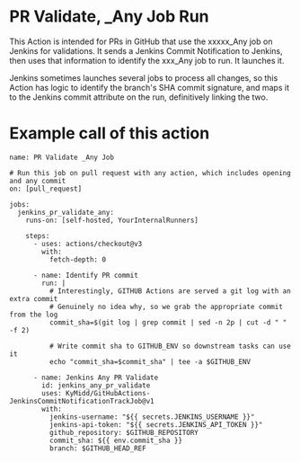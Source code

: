 # PR Validate, _Any Job Run

This Action is intended for PRs in GitHub that use the xxxxx_Any job on Jenkins for validations. It sends a Jenkins Commit Notification to Jenkins, then uses that information to identify the xxx_Any job to run. It launches it. 

Jenkins sometimes launches several jobs to process all changes, so this Action has logic to identify the branch's SHA commit signature, and maps it to the Jenkins commit attribute on the run, definitively linking the two. 

# Example call of this action

```
name: PR Validate _Any Job

# Run this job on pull request with any action, which includes opening and any commit
on: [pull_request]

jobs:
  jenkins_pr_validate_any:
    runs-on: [self-hosted, YourInternalRunners]
    
    steps:
      - uses: actions/checkout@v3
        with:
          fetch-depth: 0

      - name: Identify PR commit
        run: |
          # Interestingly, GITHUB Actions are served a git log with an extra commit
          # Genuinely no idea why, so we grab the appropriate commit from the log
          commit_sha=$(git log | grep commit | sed -n 2p | cut -d " " -f 2)
          
          # Write commit sha to GITHUB_ENV so downstream tasks can use it
          echo "commit_sha=$commit_sha" | tee -a $GITHUB_ENV
      
      - name: Jenkins Any PR Validate
        id: jenkins_any_pr_validate
        uses: KyMidd/GitHubActions-JenkinsCommitNotificationTrackJob@v1
        with:
          jenkins-username: "${{ secrets.JENKINS_USERNAME }}"
          jenkins-api-token: "${{ secrets.JENKINS_API_TOKEN }}"
          github_repository: $GITHUB_REPOSITORY
          commit_sha: ${{ env.commit_sha }}
          branch: $GITHUB_HEAD_REF
```
